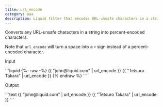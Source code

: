 ```yaml
---
title: url_encode
category: aaa
description: Liquid filter that encodes URL-unsafe characters in a string.
---
```


Converts any URL-unsafe characters in a string into percent-encoded characters.

Note that `url_encode` will turn a space into a `+` sign instead of a percent-encoded character.

<p class="code-label">Input</p>
```liquid
{%- raw -%}
{{ "john@liquid.com" | url_encode }}
{{ "Tetsuro Takara" | url_encode }}
{% endraw %}
```

<p class="code-label">Output</p>
```text
{{ "john@liquid.com" | url_encode }}
{{ "Tetsuro Takara" | url_encode }}
```
